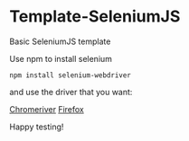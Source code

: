 # Template-SeleniumJS
Basic SeleniumJS template

Use npm to install selenium

```npm install selenium-webdriver```

and use the driver that you want:

[Chromeriver](https://sites.google.com/a/chromium.org/chromedriver/downloads)
[Firefox](https://github.com/mozilla/geckodriver/releases)

Happy testing!
